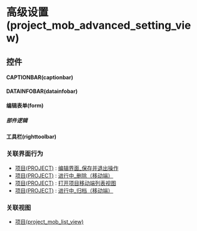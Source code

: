 # 高级设置(project_mob_advanced_setting_view)  <!-- {docsify-ignore-all} -->



## 控件
#### CAPTIONBAR(captionbar)
#### DATAINFOBAR(datainfobar)
#### 编辑表单(form)

##### 部件逻辑
#### 工具栏(righttoolbar)


### 关联界面行为
  * [项目(PROJECT)](module/ProjMgmt/project) : [编辑界面_保存并退出操作](module/ProjMgmt/project#界面行为)
  * [项目(PROJECT)](module/ProjMgmt/project) : [进行中_删除（移动端）](module/ProjMgmt/project#界面行为)
  * [项目(PROJECT)](module/ProjMgmt/project) : [打开项目移动端列表视图](module/ProjMgmt/project#界面行为)
  * [项目(PROJECT)](module/ProjMgmt/project) : [进行中_归档（移动端）](module/ProjMgmt/project#界面行为)

### 关联视图
  * [项目(project_mob_list_view)](app/view/project_mob_list_view)

<script>
 const { createApp } = Vue
  createApp({
    data() {
      return {

      }
    }
  }).use(ElementPlus).mount('#app')
</script>